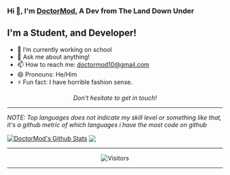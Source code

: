 ### Hi 👋, I'm [DoctorMod](DoctorMod.sytes.net), A Dev from The Land Down Under 

## I'm a Student, and Developer!

- 🔭 I’m currently working on school
- 💬 Ask me about anything!
- 📫 How to reach me: doctormod10@gmail.com
- 😄 Pronouns: He/Him
- ⚡ Fun fact: I have horrible fashion sense.


<p align=center>
<em>Don't hesitate to get in touch!</em>
</p>


---

_NOTE: Top languages does not indicate my skill level or something like that, it's a github metric of which languages i have the most code on github_

<a href="https://github-readme-stats.sabesansathananthan.vercel.app/api?username=DoctorMod&show_icons=true&hide_border=true&count_private=true&include_all_commits=true&theme=radical">
<img align="center" alt="DoctorMod's Github Stats" src="https://github-readme-stats.sabesansathananthan.vercel.app/api?username=DoctorMod&show_icons=true&hide_border=true&count_private=true&include_all_commits=true&theme=radical" /></a>
<a href="https://github-readme-stats.sabesansathananthan.vercel.app/api/top-langs/?username=DoctorMod&layout=compact&theme=radical">
  <img align="center" src="https://github-readme-stats.sabesansathananthan.vercel.app/api/top-langs/?username=DoctorMod&layout=compact&theme=radical" />
</a>

---

<p align=center>                           
  <img align=center  src="https://visitor-badge.laobi.icu/badge?page_id=doctormod/doctormod" alt="Visitors">                     
</p>

---
